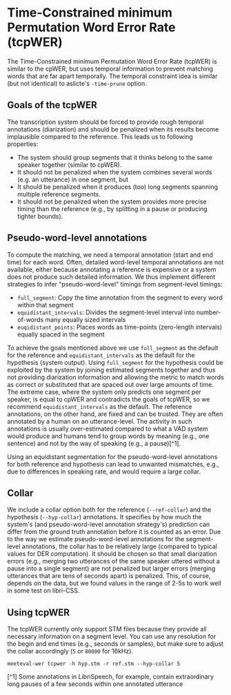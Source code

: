 # Time-Constrained minimum Permutation Word Error Rate (tcpWER)

The Time-Constrained minimum Permutation Word Error Rate (tcpWER) is similar to the cpWER, but uses temporal information to prevent matching words that are far apart temporally.
The temporal constraint idea is similar (but not identical) to aslicte's `-time-prune` option.

## Goals of the tcpWER
The transcription system should be forced to provide rough temporal annotations (diarization) and should be penalized when its results become implausible compared to the reference. 
This leads us to following properties:

- The system should group segments that it thinks belong to the same speaker together (similar to cpWER).
- It should not be penalized when the system combines several words (e.g. an utterance) in one segment, but
- It should be penalized when it produces (too) long segments spanning multiple reference segments.
- It should not be penalized when the system provides more precise timing than the reference (e.g., by splitting in a pause or producing tighter bounds).

## Pseudo-word-level annotations
To compute the matching, we need a temporal annotation (start and end time) for each word.
Often, detailed word-level temporal annotations are not available, either because annotating a reference is expensive or a system does not produce such detailed information.
We thus implement different strategies to infer "pseudo-word-level" timings from segment-level timings:

- `full_segment`: Copy the time annotation from the segment to every word within that segment
- `equidistant_intervals`: Divides the segment-level interval into number-of-words many equally sized intervals
- `euqidistant_points`: Places words as time-points (zero-length intervals) equally spaced in the segment

To achieve the goals mentioned above we use `full_segment` as the default for the reference and `equidistant_intervals` as the default for the hypothesis (system output).
Using `full_segment` for the hypothesis could be exploited by the system by joining estimated segments together and thus not providing diarization information and allowing the metric to match words as correct or substituted that are spaced out over large amounts of time.
The extreme case, where the system only predicts one segment per speaker, is equal to cpWER and contradicts the goals of tcpWER, so we recommend `equidistant_intervals` as the default.
The reference annotations, on the other hand, are fixed and can be trusted.
They are often annotated by a human on an utterance-level.
The activity in such annotations is usually over-estimated compared to what a VAD system would produce and humans tend to group words by meaning (e.g., one sentence) and not by the way of speaking (e.g., a pause)[^1].

Using an equidistant segmentation for the pseudo-word-level annotations for both reference and hypothesis can lead to unwanted mismatches, e.g., due to differences in speaking rate, and would require a large collar.

## Collar
We include a collar option both for the reference (`--ref-collar`) and the hypothesis (`--hyp-collar`) annotations.
It specifies by how much the system's (and pseudo-word-level annotation strategy's) prediction can differ from the ground truth annotation before it is counted as an error.
Due to the way we estimate pseudo-word-level annotations for the segment-level annotations, the collar has to be relatively large (compared to typical values for DER computation).
It should be chosen so that small diarization errors (e.g., merging two utterances of the same speaker uttered without a pause into a single segment) are not penalized but larger errors (merging utterances that are tens of seconds apart) is penalized.
This, of course, depends on the data, but we found values in the range of 2-5s to work well in some test on libri-CSS.

## Using tcpWER

The tcpWER currently only support STM files because they provide all necessary information on a segment level.
You can use any resolution for the begin and end times (e.g., seconds or samples), but make sure to adjust the collar accordingly (`5` or `80000` for 16kHz).
```shell
meeteval-wer tcpwer -h hyp.stm -r ref.stm --hyp-collar 5
```

[^1] Some annotations in LibriSpeech, for example, contain extraordinary long pauses of a few seconds within one annotated utterance